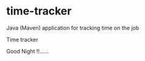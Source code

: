 # time-tracker
Java (Maven) application for tracking time on the job

Time tracker

Good Night !!......
